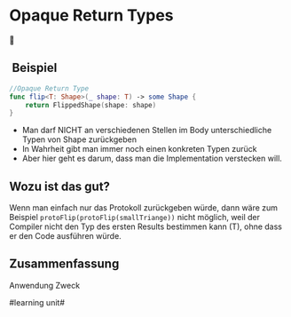 # Opaque Return Types
🚗

##  Beispiel
```swift
//Opaque Return Type
func flip<T: Shape>(_ shape: T) -> some Shape {
    return FlippedShape(shape: shape)
}
```

- Man darf NICHT  an verschiedenen Stellen im Body unterschiedliche Typen von Shape zurückgeben
- In Wahrheit gibt man immer noch einen konkreten Typen zurück
- Aber hier geht es darum, dass man die Implementation verstecken will.

## Wozu ist das gut?

Wenn man einfach nur das Protokoll zurückgeben würde, dann wäre zum Beispiel `protoFlip(protoFlip(smallTriange))` nicht möglich, weil der Compiler nicht den Typ des ersten Results bestimmen kann (T), ohne dass er den Code ausführen würde.


## Zusammenfassung
Anwendung
Zweck

#learning unit#